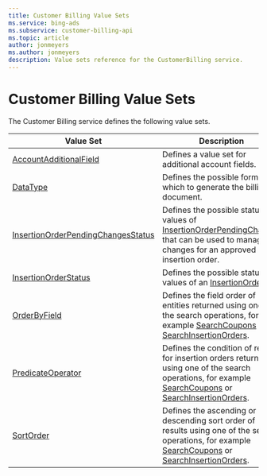 ```yaml
---
title: Customer Billing Value Sets
ms.service: bing-ads
ms.subservice: customer-billing-api
ms.topic: article
author: jonmeyers
ms.author: jonmeyers
description: Value sets reference for the CustomerBilling service.
---
```

# Customer Billing Value Sets
The Customer Billing service defines the following value sets.

|Value Set|Description|
|---|---|
|[AccountAdditionalField](accountadditionalfield.md)|Defines a value set for additional account fields.|
|[DataType](datatype.md)|Defines the possible formats in which to generate the billing document.|
|[InsertionOrderPendingChangesStatus](insertionorderpendingchangesstatus.md)|Defines the possible status values of [InsertionOrderPendingChanges](insertionorderpendingchanges.md) that can be used to manage changes for an approved insertion order.|
|[InsertionOrderStatus](insertionorderstatus.md)|Defines the possible status values of an [InsertionOrder](insertionorder.md).|
|[OrderByField](orderbyfield.md)|Defines the field order of entities returned using one of the search operations, for example [SearchCoupons](searchcoupons.md) or [SearchInsertionOrders](searchinsertionorders.md).|
|[PredicateOperator](predicateoperator.md)|Defines the condition of results for insertion orders returned using one of the search operations, for example [SearchCoupons](searchcoupons.md) or [SearchInsertionOrders](searchinsertionorders.md).|
|[SortOrder](sortorder.md)|Defines the ascending or descending sort order of results using one of the search operations, for example [SearchCoupons](searchcoupons.md) or [SearchInsertionOrders](searchinsertionorders.md).|
